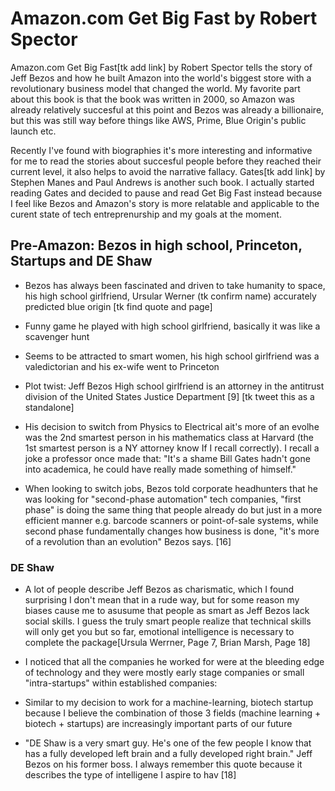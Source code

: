 # Amazon.com Get Big Fast by Robert Spector

Amazon.com Get Big Fast[tk add link] by Robert Spector tells the story of Jeff Bezos and how he built Amazon into the world's biggest store with a revolutionary business model that changed the world. My favorite part about this book is that the book was written in 2000, so Amazon was already relatively succesful at this point and Bezos was already a billionaire, but this was still way before things like AWS, Prime, Blue Origin's public launch etc. 

Recently I've found with biographies it's more interesting and informative for me to read the stories about succesful people before they reached their current level, it also helps to avoid the narrative fallacy. Gates[tk add link] by Stephen Manes and Paul Andrews is another such book. I actually started reading Gates and decided to pause and read Get Big Fast instead because I feel like Bezos and Amazon's story is more relatable and applicable to the curent state of tech entreprenurship and my goals at the moment.


## Pre-Amazon: Bezos in high school, Princeton, Startups and DE Shaw

- Bezos has always been fascinated and driven to take humanity to space, his high school girlfriend, Ursular Werner (tk confirm name) accurately predicted blue origin [tk find quote and page]
- Funny game he played with high school girlfriend, basically it was like a scavenger hunt
- Seems to be attracted to smart women, his high school girlfriend was a valedictorian and his ex-wife went to Princeton
- Plot twist: Jeff Bezos High school girlfriend is an attorney in the antitrust division of the United States Justice Department [9] [tk tweet this as a standalone]
- His decision to switch from Physics to Electrical ait's more of an evolhe was the 2nd smartest person in his mathematics class at Harvard (the 1st smartest person is a NY attorney know If I recall correctly). I recall  a joke a professor once made that: "It's a shame Bill Gates hadn't gone into academica, he could have really made something of himself."


- When looking to switch jobs, Bezos told corporate headhunters that he was looking for "second-phase automation" tech companies, "first phase" is doing the same thing that people already do but just in a more efficient manner e.g. barcode scanners or point-of-sale systems, while second phase fundamentally changes how business is done, "it's more of a revolution than an evolution" Bezos says. [16]



### DE Shaw
- A lot of people describe Jeff Bezos as charismatic, which I found surprising I don't mean that in a rude way, but for some reason my biases cause me to asusume that people as smart as Jeff Bezos lack social skills. I guess the truly smart people realize that technical skills will only get you but so far, emotional intelligence is necessary to complete the package[Ursula Werrner, Page 7, Brian Marsh, Page 18]

- I noticed that all the companies he worked for were at the bleeding edge of technology and they were mostly early stage companies or small "intra-startups" within established companies: 
- Similar to my decision to work for a machine-learning, biotech startup because I believe the combination of those 3 fields (machine learning + biotech + startups) are increasingly important parts of our future
- "DE Shaw is a very smart guy. He's one of the few people I know that has a fully developed left brain and a fully developed right brain." Jeff Bezos on his former boss. I always remember this quote because it describes the type of intelligene I aspire to hav [18]
